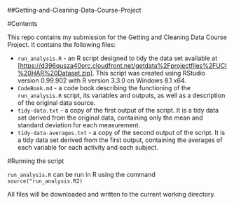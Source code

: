 ##Getting-and-Cleaning-Data-Course-Project

#Contents

This repo contains my submission for the Getting and Cleaning Data Course Project. It contains the following files:

* `run_analysis.R` - an R script designed to tidy the data set available at [https://d396qusza40orc.cloudfront.net/getdata%2Fprojectfiles%2FUCI%20HAR%20Dataset.zip]. This script was created using RStudio version 0.99.902 with R version 3.3.0 on Windows 8.1 x64.
* `CodeBook.md` - a code book describing the functioning of the `run_analysis.R` script, its variables and outputs, as well as a description of the original data source.
* `tidy-data.txt` - a copy of the first output of the script. It is a tidy data set derived from the original data, containing only the mean and standard deviation for each measurement.
* `tidy-data-averages.txt` - a copy of the second output of the script. It is a tidy data set derived from the first output, containing the averages of each variable for each activity and each subject.

#Running the script

`run_analysis.R` can be run in R using the command `source("run_analysis.R2)`

All files will be downloaded and written to the current working directory.
